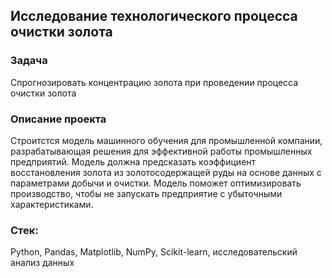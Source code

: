 ## Исследование технологического процесса очистки золота
### Задача
Спрогнозировать концентрацию золота при проведении процесса очистки золота
### Описание проекта
Строитстся модель машинного обучения для промышленной компании, разрабатывающая решения для эффективной работы промышленных предприятий. Модель должна предсказать коэффициент восстановления золота из золотосодержащей руды на основе данных с параметрами добычи и очистки.
Модель поможет оптимизировать производство, чтобы не запускать предприятие с убыточными характеристиками.
### Стек:
Python, Pandas, Matplotlib, NumPy, Scikit-learn, исследовательский анализ данных
